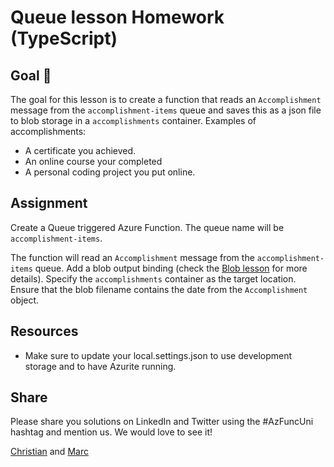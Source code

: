 # Queue lesson Homework (TypeScript)

## Goal 🎯

The goal for this lesson is to create a function that reads an `Accomplishment` message from the `accomplishment-items` queue and saves this as a json file to blob storage in a `accomplishments` container. Examples of accomplishments:

- A certificate you achieved.
- An online course your completed
- A personal coding project you put online.

## Assignment

Create a Queue triggered Azure Function. The queue name will be `accomplishment-items`.

The function will read an `Accomplishment` message from the `accomplishment-items` queue. Add a blob output binding (check the [Blob lesson](../blob/README.md) for more details). Specify the `accomplishments` container as the target location. Ensure that the blob filename contains the date from the `Accomplishment` object.

## Resources

- Make sure to update your local.settings.json to use development storage and to have Azurite running.

## Share

Please share you solutions on LinkedIn and Twitter using the #AzFuncUni hashtag and mention us. We would love to see it!

[Christian](https://twitter.com/lechnerc77) and [Marc](https://twitter.com/marcduiker)
